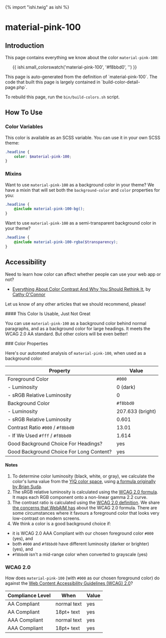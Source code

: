 {% import "ishi.twig" as ishi %}
# material-pink-100

## Introduction

This page contains everything we know about the color `material-pink-100`:

<div class="grid">
    <div class="cell">
        <div class="swatch">
            <ul>
                {{ ishi.small_colorswatch('material-pink-100', '#f8bbd0', '') }}
            </ul>
        </div>
    </div>
</div>

<div class="callout attention" markdown="1">
This page is auto-generated from the definition of `material-pink-100`. The code that built this page is largely contained in `build-color-detail-page.php`.

To rebuild this page, run the `bin/build-colors.sh` script.
</div>

## How To Use

### Color Variables

This color is available as an SCSS variable. You can use it in your own SCSS theme:

```scss
.headline {
    color: $material-pink-100;
}
```

### Mixins

Want to use `material-pink-100` as a background color in your theme? We have a mixin that will set both the `background-color` and `color` properties for you:

```scss
.headline {
    @include material-pink-100-bg();
}
```

Want to use `material-pink-100` as a semi-transparent background color in your theme?

```scss
.headline {
    @include material-pink-100-rgba($transparency);
}
```

## Accessibility

Need to learn how color can affect whether people can use your web app or not?

* [Everything About Color Contrast And Why You Should Rethink It](https://www.smashingmagazine.com/2014/10/color-contrast-tips-and-tools-for-accessibility/), by [Cathy O'Connor](http://www.twitter.com/cagocon)

Let us know of any other articles that we should recommend, please!
<div class="callout warning" markdown="1">
#### This Color Is Usable, Just Not Great

You can use `material-pink-100` as a background color behind normal paragraphs, and as a background color for large headings. It meets the WCAG 2.0 AA standard. But other colors will be even better!
</div>
### Color Properties

Here's our automated analysis of `material-pink-100`, when used as a background color:

Property | Value
---------|------
Foreground Color | `#000`
- Luminosity | 0 (dark)
- sRGB Relative Luminosity | 0
Background Color | `#f8bbd0`
- Luminosity | 207.633 (bright)
- sRGB Relative Luminosity | 0.601
Contrast Ratio `#000` / `#f8bbd0` | 13.01
- If We Used `#fff` / `#f8bbd0` | 1.614
Good Background Choice For Headings? | yes
Good Background Choice For Long Content? | yes

#### Notes

1. To determine color luminosity (black, white, or gray), we calculate the color's luma value from the [YIQ color space](https://en.wikipedia.org/wiki/YIQ), using [a formula originally by Brian Suda](https://24ways.org/2010/calculating-color-contrast/).
1. The sRGB relative luminosity is calculated using the [WCAG 2.0 formula](https://www.w3.org/TR/WCAG20/#relativeluminancedef). It maps each RGB component onto a non-linear gamma 2.2 curve.
1. The contrast ratio is calculated using the [WCAG 2.0 definition](https://www.w3.org/TR/2008/REC-WCAG20-20081211/#contrast-ratiodef). We share [the concerns that WebAIM has](http://webaim.org/blog/wcag-2-1-feedback/) about the WCAG 2.0 formula. There are some circumstances where it favours a foreground color that looks very low-contrast on modern screens.
1. We think a color is a good background choice if:
  - it is WCAG 2.0 AAA Compliant with our chosen foreground color `#000` (yes), and
  - both `#000` and `#f8bbd0` have different luminosity (darker or brighter) (yes), and
  - `#f8bbd0` isn't a mid-range color when converted to grayscale (yes)

### WCAG 2.0

How does `material-pink-100` (with `#000` as our chosen foreground color) do against the [Web Content Accessibility Guidelines (WCAG) 2.0](https://www.w3.org/TR/WCAG20/)?

Compliance Level | When | Value
-----------------|------|------
AA Compliant | normal text | yes
AA Compliant | 18pt+ text | yes
AAA Compliant | normal text | yes
AAA Compliant | 18pt+ text | yes